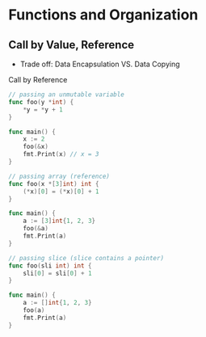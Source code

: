 # Functions and Organization

## Call by Value, Reference

- Trade off: Data Encapsulation VS. Data Copying

Call by Reference

```go
// passing an unmutable variable
func foo(y *int) {
    *y = *y + 1
}

func main() {
    x := 2
    foo(&x)
    fmt.Print(x) // x = 3
}

// passing array (reference)
func foo(x *[3]int) int {
    (*x)[0] = (*x)[0] + 1
}

func main() {
    a := [3]int{1, 2, 3}
    foo(&a)
    fmt.Print(a)
}

// passing slice (slice contains a pointer)
func foo(sli int) int {
    sli[0] = sli[0] + 1
}

func main() {
    a := []int{1, 2, 3}
    foo(a)
    fmt.Print(a)
}
```
